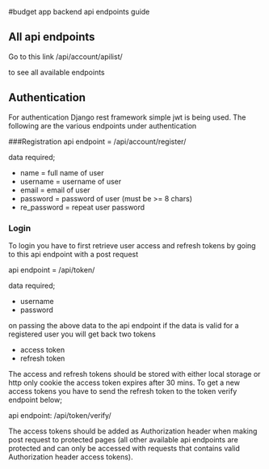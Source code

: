 #budget app backend api endpoints guide

## All api endpoints

Go to this link /api/account/apilist/ 

to see all available endpoints

## Authentication
For authentication Django rest framework simple jwt is being used. The following are the
various endpoints under authentication

###Registration
api endpoint = /api/account/register/

data required;

* name = full name of user
* username = username of user
* email = email of user
* password = password of user (must be >= 8 chars)
* re_password = repeat user password 


### Login
To login you have to first retrieve user access and refresh tokens
by going to this api endpoint with a post request

api endpoint = /api/token/

data required;

* username 
* password

on passing the above data to the api endpoint if the data is valid for
a registered user you will get back two tokens

* access token
* refresh token

The access and refresh tokens should be stored with either local storage or http only cookie
 the access token expires after 30 mins. To get a new access tokens you have to send the refresh token to the
token verify endpoint below;

api endpoint: /api/token/verify/

The access tokens should be added as Authorization header when making post request to
protected pages (all other available api endpoints are protected and can only be accessed with
requests that contains valid Authorization header access tokens).